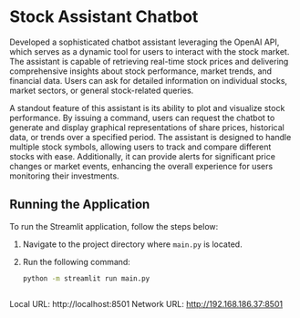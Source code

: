 # Stock Assistant Chatbot
Developed a sophisticated chatbot assistant leveraging the OpenAI API, which serves as a dynamic tool for users to interact with the stock market. The assistant is capable of retrieving real-time stock prices and delivering comprehensive insights about stock performance, market trends, and financial data. Users can ask for detailed information on individual stocks, market sectors, or general stock-related queries.

A standout feature of this assistant is its ability to plot and visualize stock performance. By issuing a command, users can request the chatbot to generate and display graphical representations of share prices, historical data, or trends over a specified period. The assistant is designed to handle multiple stock symbols, allowing users to track and compare different stocks with ease. Additionally, it can provide alerts for significant price changes or market events, enhancing the overall experience for users monitoring their investments.

## Running the Application

To run the Streamlit application, follow the steps below:

1. Navigate to the project directory where `main.py` is located.
2. Run the following command:

   ```bash
   python -m streamlit run main.py



Local URL: http://localhost:8501
Network URL: http://192.168.186.37:8501   

